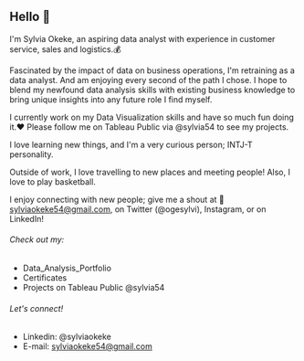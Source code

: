 ## Hello 👋 

I'm Sylvia Okeke, an aspiring data analyst with experience in customer service, sales and logistics.💰

Fascinated by the impact of data on business operations, I'm retraining as a data analyst. And am enjoying every second of the path I chose. I hope to blend my newfound data analysis skills with existing business knowledge to bring unique insights into any future role I find myself.

I currently work on my Data Visualization skills and have so much fun doing it.❤ Please follow me on Tableau Public via @sylvia54 to see my projects.

I love learning new things, and I'm a very curious person; INTJ-T personality.

Outside of work, I love travelling to new places and meeting people! Also, I love to play basketball.

I enjoy connecting with new people; give me a shout at 📧 sylviaokeke54@gmail.com, on Twitter (@ogesylvi), Instagram, or on LinkedIn!

###### Check out my:

- Data_Analysis_Portfolio
- Certificates
- Projects on Tableau Public @sylvia54


###### Let's connect!

- Linkedin: @sylviaokeke
- E-mail: sylviaokeke54@gmail.com 









